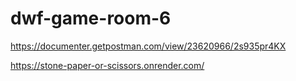 # dwf-game-room-6
https://documenter.getpostman.com/view/23620966/2s935pr4KX

https://stone-paper-or-scissors.onrender.com/
